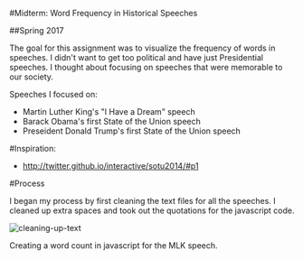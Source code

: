 #Midterm: Word Frequency in Historical Speeches

##Spring 2017

The goal for this assignment was to visualize the frequency of words in speeches. I didn't want to get too political and have just Presidential speeches. I thought about focusing on speeches that were memorable to our society.

Speeches I focused on:
* Martin Luther King's "I Have a Dream" speech
* Barack Obama's first State of the Union speech
* Preseident Donald Trump's first State of the Union speech

#Inspiration:
* http://twitter.github.io/interactive/sotu2014/#p1

#Process

I began my process by first cleaning the text files for all the speeches. I cleaned up extra spaces and took out the quotations for the javascript code.

![cleaning-up-text](https://cloud.githubusercontent.com/assets/21225598/24536901/e35a815a-15ab-11e7-8d99-9df6af45f911.jpg)

Creating a word count in javascript for the MLK speech.
